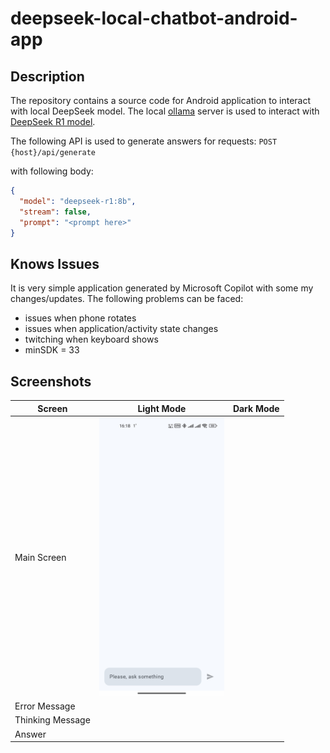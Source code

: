 # deepseek-local-chatbot-android-app
## Description

The repository contains a source code for Android application to interact with local DeepSeek model.
The local [ollama](https://ollama.com/) server is used to interact with [DeepSeek R1 model](https://ollama.com/library/deepseek-r1).

The following API is used to generate answers for requests:
`POST {host}/api/generate`

with following body:
```json
{
  "model": "deepseek-r1:8b",
  "stream": false,
  "prompt": "<prompt here>"
}
```
## Knows Issues
It is very simple application generated by Microsoft Copilot with some my changes/updates. The following problems can be faced:
* issues when phone rotates
* issues when application/activity state changes
* twitching when keyboard shows
* minSDK = 33

## Screenshots

| Screen           | Light Mode                                                      | Dark Mode |
|------------------|-----------------------------------------------------------------|-----------|
| Main Screen      | <img src="screenshots/light-00.jpg" alt="drawing" width="200"/> |           |
| Error Message    |                                                                 |           |
| Thinking Message |                                                                 |           |
| Answer           |                                                                 |           |